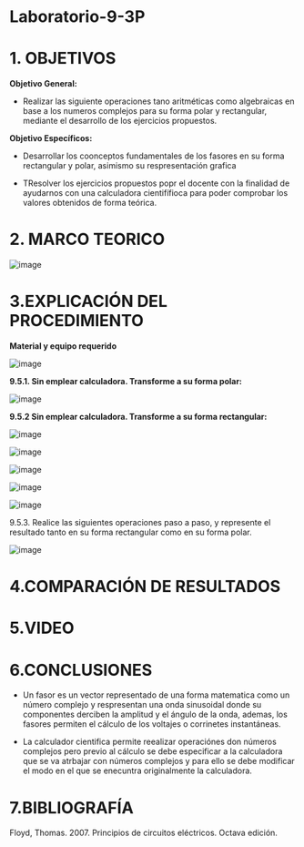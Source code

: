 # Laboratorio-9-3P

# 1. OBJETIVOS 

**Objetivo General:**

* Realizar las siguiente operaciones tano aritméticas como algebraicas en base a los numeros complejos para su forma polar y rectangular, mediante el desarrollo de los ejercicios propuestos.

**Objetivo Específicos:**

* Desarrollar los coonceptos fundamentales de los fasores en su forma rectangular y polar, asimismo su respresentación grafica 

* TResolver los ejercicios propuestos popr el docente con la finalidad de ayudarnos con una calculadora cientifífioca para poder comprobar los valores obtenidos de forma teórica.

# 2. MARCO TEORICO 

![image](https://user-images.githubusercontent.com/105617383/186730392-2ef4f4ea-4ac3-441f-847c-1530b15e898a.png)

# 3.EXPLICACIÓN DEL PROCEDIMIENTO 

**Material y equipo requerido** 

![image](https://user-images.githubusercontent.com/105617383/186733545-97eba84c-afad-4ab4-a64e-e0f912f97089.png)

**9.5.1. Sin emplear calculadora. Transforme a su forma polar:**

![image](https://user-images.githubusercontent.com/105617383/186733925-8393a5a9-319e-4c1d-9b16-b297d970a3cc.png)






**9.5.2 Sin emplear calculadora. Transforme a su forma rectangular:**

![image](https://user-images.githubusercontent.com/105617383/186734026-e5cbba93-0c23-40ea-b1c2-1852513edaed.png)

![image](https://user-images.githubusercontent.com/105617383/186734592-ef009959-d7a4-4ee2-b125-c582a053e39b.png)

![image](https://user-images.githubusercontent.com/105617383/186734614-bdafde97-e3d7-4a24-8254-f5dc46fe361d.png)

![image](https://user-images.githubusercontent.com/105617383/186734636-ea39b1c9-775c-4758-bc16-a18ca52ac9a7.png)

![image](https://user-images.githubusercontent.com/105617383/186734667-4adb948e-1520-45a2-8daf-f466e07a3c65.png)

9.5.3. Realice las siguientes operaciones paso a paso, y represente el resultado tanto en su forma rectangular como en su forma polar.

![image](https://user-images.githubusercontent.com/105617383/186734328-fa7e58a6-d3ff-400e-b9f8-07db5e7cbdf1.png)





# 4.COMPARACIÓN DE RESULTADOS



# 5.VIDEO



# 6.CONCLUSIONES

* Un fasor es un vector representado de una forma matematica como un número complejo y respresentan una onda sinusoidal donde su componentes derciben la amplitud y el ángulo de la onda, ademas, los fasores permiten el cálculo de los voltajes o corrinetes instantáneas.

* La calculador cientifica permite reealizar operaciónes don números complejos pero previo al cálculo se debe especificar a la calculadora que se va atrbajar con números complejos y para ello se debe modificar el modo en el que se enecuntra originalmente la calculadora. 

# 7.BIBLIOGRAFÍA

Floyd, Thomas. 2007. Principios de circuitos eléctricos. Octava edición.
